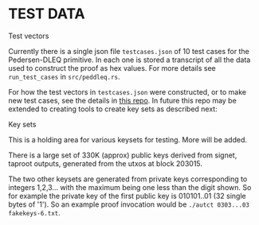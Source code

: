 TEST DATA
=======

Test vectors

Currently there is a single json file `testcases.json` of 10 test cases for the Pedersen-DLEQ primitive. In each one is stored a transcript of all the data used to construct the proof as hex values. For more details see `run_test_cases` in `src/peddleq.rs`.

For how the test vectors in `testcases.json` were constructed, or to make new test cases, see the details in [this repo](https://github.com/AdamISz/aut-ct-test-cases). In future this repo may be extended to creating tools to create key sets as described next:

Key sets

This is a holding area for various keysets for testing. More will be added.

There is a large set of 330K (approx) public keys derived from signet, taproot outputs, generated from the utxos at block 203015.

The two other keysets are generated from private keys corresponding to integers 1,2,3... with the maximum being one less than the digit shown. So for example the private key of the first public key is 010101..01 (32 single bytes of '1'). So an example proof invocation would be `./autct 0303...03 fakekeys-6.txt`.

